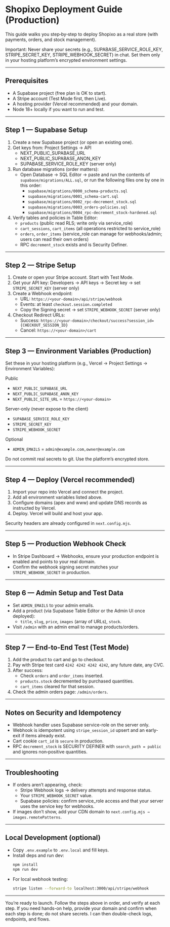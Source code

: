 # Shopixo Deployment Guide (Production)

This guide walks you step‑by‑step to deploy Shopixo as a real store (with payments, orders, and stock management).

Important: Never share your secrets (e.g., SUPABASE_SERVICE_ROLE_KEY, STRIPE_SECRET_KEY, STRIPE_WEBHOOK_SECRET) in chat. Set them only in your hosting platform’s encrypted environment settings.

---

## Prerequisites
- A Supabase project (free plan is OK to start).
- A Stripe account (Test Mode first, then Live).
- A hosting provider (Vercel recommended) and your domain.
- Node 18+ locally if you want to run and test.

---

## Step 1 — Supabase Setup
1) Create a new Supabase project (or open an existing one).
2) Get keys from: Project Settings → API
   - NEXT_PUBLIC_SUPABASE_URL
   - NEXT_PUBLIC_SUPABASE_ANON_KEY
   - SUPABASE_SERVICE_ROLE_KEY (server only)
3) Run database migrations (order matters):
   - Open Database → SQL Editor → paste and run the contents of `supabase/migrations/ALL.sql`, or run the following files one by one in this order:
     - `supabase/migrations/0000_schema-products.sql`
     - `supabase/migrations/0001_schema-cart.sql`
     - `supabase/migrations/0002_rpc-decrement_stock.sql`
     - `supabase/migrations/0003_orders-policies.sql`
     - `supabase/migrations/0004_rpc-decrement_stock-hardened.sql`
4) Verify tables and policies in Table Editor:
   - `products` (public read RLS; write only via service_role)
   - `cart_sessions`, `cart_items` (all operations restricted to service_role)
   - `orders`, `order_items` (service_role can manage for webhooks/admin; users can read their own orders)
   - RPC `decrement_stock` exists and is Security Definer.

---

## Step 2 — Stripe Setup
1) Create or open your Stripe account. Start with Test Mode.
2) Get your API key: Developers → API keys → Secret key → set `STRIPE_SECRET_KEY` (server only)
3) Create a Webhook endpoint:
   - URL: `https://<your-domain>/api/stripe/webhook`
   - Events: at least `checkout.session.completed`
   - Copy the Signing secret → set `STRIPE_WEBHOOK_SECRET` (server only)
4) Checkout Redirect URLs:
   - Success: `https://<your-domain>/checkout/success?session_id={CHECKOUT_SESSION_ID}`
   - Cancel: `https://<your-domain>/cart`

---

## Step 3 — Environment Variables (Production)
Set these in your hosting platform (e.g., Vercel → Project Settings → Environment Variables):

Public
- `NEXT_PUBLIC_SUPABASE_URL`
- `NEXT_PUBLIC_SUPABASE_ANON_KEY`
- `NEXT_PUBLIC_SITE_URL` = `https://<your-domain>`

Server-only (never expose to the client)
- `SUPABASE_SERVICE_ROLE_KEY`
- `STRIPE_SECRET_KEY`
- `STRIPE_WEBHOOK_SECRET`

Optional
- `ADMIN_EMAILS` = `admin@example.com,owner@example.com`

Do not commit real secrets to git. Use the platform’s encrypted store.

---

## Step 4 — Deploy (Vercel recommended)
1) Import your repo into Vercel and connect the project.
2) Add all environment variables listed above.
3) Configure domains (apex and www) and update DNS records as instructed by Vercel.
4) Deploy. Vercel will build and host your app.

Security headers are already configured in `next.config.mjs`.

---

## Step 5 — Production Webhook Check
- In Stripe Dashboard → Webhooks, ensure your production endpoint is enabled and points to your real domain.
- Confirm the webhook signing secret matches your `STRIPE_WEBHOOK_SECRET` in production.

---

## Step 6 — Admin Setup and Test Data
- Set `ADMIN_EMAILS` to your admin emails.
- Add a product (via Supabase Table Editor or the Admin UI once deployed):
  - `title`, `slug`, `price`, `images` (array of URLs), `stock`.
- Visit `/admin` with an admin email to manage products/orders.

---

## Step 7 — End-to-End Test (Test Mode)
1) Add the product to cart and go to checkout.
2) Pay with Stripe test card `4242 4242 4242 4242`, any future date, any CVC.
3) After success:
   - Check `orders` and `order_items` inserted.
   - `products.stock` decremented by purchased quantities.
   - `cart_items` cleared for that session.
4) Check the admin orders page: `/admin/orders`.

---

## Notes on Security and Idempotency
- Webhook handler uses Supabase service-role on the server only.
- Webhook is idempotent using `stripe_session_id` upsert and an early-exit if items already exist.
- Cart cookie `cart_id` is `secure` in production.
- RPC `decrement_stock` is SECURITY DEFINER with `search_path = public` and ignores non‑positive quantities.

---

## Troubleshooting
- If orders aren’t appearing, check:
  - Stripe Webhook logs → delivery attempts and response status.
  - Your `STRIPE_WEBHOOK_SECRET` value.
  - Supabase policies: confirm service_role access and that your server uses the service key for webhooks.
- If images don’t show, add your CDN domain to `next.config.mjs → images.remotePatterns`.

---

## Local Development (optional)
- Copy `.env.example` to `.env.local` and fill keys.
- Install deps and run dev:
  ```bash
  npm install
  npm run dev
  ```
- For local webhook testing:
  ```bash
  stripe listen --forward-to localhost:3000/api/stripe/webhook
  ```

---

You’re ready to launch. Follow the steps above in order, and verify at each step. If you need hands-on help, provide your domain and confirm when each step is done; do not share secrets. I can then double-check logs, endpoints, and flows.
